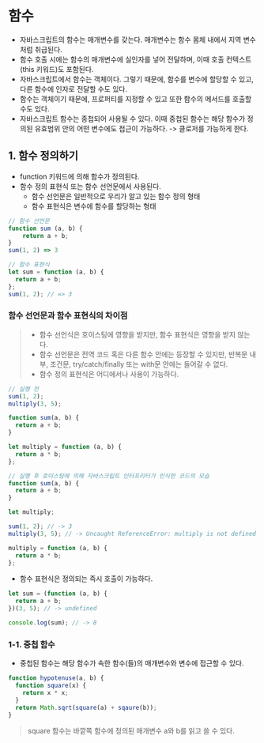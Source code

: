 # 함수

- 자바스크립트의 함수는 매개변수를 갖는다. 매개변수는 함수 몸체 내에서 지역 변수처럼 취급된다.
- 함수 호출 시에는 함수의 매개변수에 실인자를 넣어 전달하며, 이때 호출 컨텍스트 (this 키워드)도 포함된다.
- 자바스크립트에서 함수는 객체이다. 그렇기 때문에, 함수를 변수에 할당할 수 있고, 다른 함수에 인자로 전달할 수도 있다.
- 함수는 객체이기 때문에, 프로퍼티를 지정할 수 있고 또한 함수의 메서드를 호출할 수도 있다.
- 자바스크립트 함수는 중첩되어 사용될 수 있다. 이때 중첩된 함수는 해당 함수가 정의된 유효범위 안의 어떤 변수에도 접근이 가능하다. -> 클로저를 가능하게 한다.

## 1. 함수 정의하기

- function 키워드에 의해 함수가 정의된다.
- 함수 정의 표현식 또는 함수 선언문에서 사용된다.
  - 함수 선언문은 일반적으로 우리가 알고 있는 함수 정의 형태
  - 함수 표현식은 변수에 함수를 할당하는 형태

```javascript
// 함수 선언문
function sum (a, b) {
    return a + b;
}
sum(1, 2) => 3
```

```javascript
// 함수 표현식
let sum = function (a, b) {
  return a + b;
};
sum(1, 2); // => 3
```

<h3>함수 선언문과 함수 표현식의 차이점</h3> 
  
> - 함수 선언식은 호이스팅에 영향을 받지만, 함수 표현식은 영향을 받지 않는다. 
> - 함수 선언문은 전역 코드 혹은 다른 함수 안에는 등장할 수 있지만, 반복문 내부, 조건문, try/catch/finally 또는 with문 안에는 들어갈 수 없다.
> - 함수 정의 표현식은 어디에서나 사용이 가능하다.

```javascript
// 실행 전
sum(1, 2);
multiply(3, 5);

function sum(a, b) {
  return a + b;
}

let multiply = function (a, b) {
  return a * b;
};
```

```javascript
// 실행 후 호이스팅에 의해 자바스크립트 인터프리터가 인식한 코드의 모습
function sum(a, b) {
  return a + b;
}

let multiply;

sum(1, 2); // -> 3
multiply(3, 5); // -> Uncaught ReferenceError: multiply is not defined

multiply = function (a, b) {
  return a * b;
};
```

- 함수 표현식은 정의되는 즉시 호출이 가능하다.

```javascript
let sum = (function (a, b) {
  return a + b;
})(3, 5); // -> undefined

console.log(sum); // -> 8
```

### 1-1. 중첩 함수

- 중첩된 함수는 해당 함수가 속한 함수(들)의 매개변수와 변수에 접근할 수 있다.

```javascript
function hypotenuse(a, b) {
  function square(x) {
    return x * x;
  }
  return Math.sqrt(square(a) + sqaure(b));
}
```

> square 함수는 바깥쪽 함수에 정의된 매개변수 a와 b를 읽고 쓸 수 있다.
